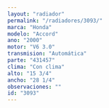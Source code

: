 ```yaml
---
layout: "radiador"
permalink: "/radiadores/3093/"
marca: "Honda"
modelo: "Accord"
ano: "2000"
motor: "V6 3.0"
transmision: "Automática"
parte: "431457"
clima: "Con clima"
alto: "15 3/4"
ancho: "28 1/4"
observaciones: ""
id: "3093"
---
```


